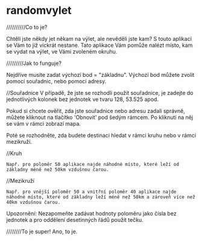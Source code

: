 # randomvylet

 //////////Co to je?

Chtěli jste někdy jet někam na výlet, ale nevěděli jste kam? S touto aplikací se Vám to již víckrát nestane. Tato aplikace Vám pomůže nalézt místo, kam se vydat na výlet, ve Vámi zvoleném okruhu.

/////////Jak to funguje?

Nejdříve musíte zadat výchozí bod = "základnu". Výchozí bod můžete zvolit pomocí souřadnic, nebo pomocí adresy.

//Souřadnice
    V případě, že jste se rozhodli použít souřadnice, je zadejte do jednotlivých kolonek bez jednotek ve tvaru 128, 53.525 apod.
            
Pokud si chcete ověřit, zda jste souřadnice nebo adresu zadali správně, můžete kliknout na tlačítko 'Obnovit' pod šedým rámcem. Po kliknutí na něj se vám v rámci zobrazí mapa.
            
            
Poté se rozhodněte, zda budete destinaci hledat v rámci kruhu nebo v rámci mezikruží. 
            
//Kruh

    Např. pro poloměr 50 aplikace najde náhodné místo, které leží od základny méně než 50km vzdušnou čarou.

//Mezikruží


    Např. pro vnější poloměr 50 a vnitřní poloměr 40 aplikace najde náhodné místo, které od základny leží méně než 50km a zároveň více než 40km vzdušnou čarou.

Upozornění: Nezapomeňte zadávat hodnoty poloměru jako čísla bez jednotek a pro oddělení desetinných řádů použít tečku.


////////To je super!
Ano, to je.